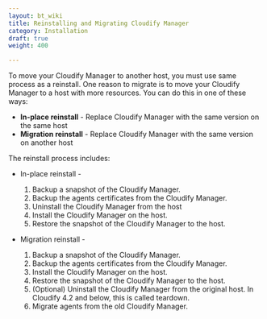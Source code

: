 ```yaml
---
layout: bt_wiki
title: Reinstalling and Migrating Cloudify Manager
category: Installation
draft: true
weight: 400

---
```


To move your Cloudify Manager to another host, you must use same process as a reinstall. One reason to migrate is to move your Cloudify Manager to a host with more resources. You can do this in one of these ways:

* **In-place reinstall** - Replace Cloudify Manager with the same version on the same host
* **Migration reinstall** - Replace Cloudify Manager with the same version on another host

The reinstall process includes:

* In-place reinstall -

  1. Backup a snapshot of the Cloudify Manager.
  1. Backup the agents certificates from the Cloudify Manager.
  1. Uninstall the Cloudify Manager from the host
  1. Install the Cloudify Manager on the host.
  1. Restore the snapshot of the Cloudify Manager to the host.

* Migration reinstall -

  1. Backup a snapshot of the Cloudify Manager.
  1. Backup the agents certificates from the Cloudify Manager.
  1. Install the Cloudify Manager on the host.
  1. Restore the snapshot of the Cloudify Manager to the host.
  1. (Optional) Uninstall the Cloudify Manager from the original host. In Cloudify 4.2 and below, this is called teardown.
  1. Migrate agents from the old Cloudify Manager.